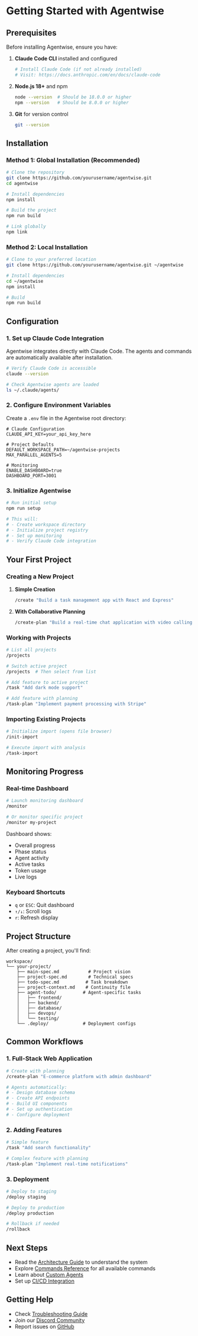 # Getting Started with Agentwise

## Prerequisites

Before installing Agentwise, ensure you have:

1. **Claude Code CLI** installed and configured
   ```bash
   # Install Claude Code (if not already installed)
   # Visit: https://docs.anthropic.com/en/docs/claude-code
   ```

2. **Node.js 18+** and npm
   ```bash
   node --version  # Should be 18.0.0 or higher
   npm --version   # Should be 8.0.0 or higher
   ```

3. **Git** for version control
   ```bash
   git --version
   ```

## Installation

### Method 1: Global Installation (Recommended)

```bash
# Clone the repository
git clone https://github.com/yourusername/agentwise.git
cd agentwise

# Install dependencies
npm install

# Build the project
npm run build

# Link globally
npm link
```

### Method 2: Local Installation

```bash
# Clone to your preferred location
git clone https://github.com/yourusername/agentwise.git ~/agentwise

# Install dependencies
cd ~/agentwise
npm install

# Build
npm run build
```

## Configuration

### 1. Set up Claude Code Integration

Agentwise integrates directly with Claude Code. The agents and commands are automatically available after installation.

```bash
# Verify Claude Code is accessible
claude --version

# Check Agentwise agents are loaded
ls ~/.claude/agents/
```

### 2. Configure Environment Variables

Create a `.env` file in the Agentwise root directory:

```env
# Claude Configuration
CLAUDE_API_KEY=your_api_key_here

# Project Defaults
DEFAULT_WORKSPACE_PATH=~/agentwise-projects
MAX_PARALLEL_AGENTS=5

# Monitoring
ENABLE_DASHBOARD=true
DASHBOARD_PORT=3001
```

### 3. Initialize Agentwise

```bash
# Run initial setup
npm run setup

# This will:
# - Create workspace directory
# - Initialize project registry
# - Set up monitoring
# - Verify Claude Code integration
```

## Your First Project

### Creating a New Project

1. **Simple Creation**
   ```bash
   /create "Build a task management app with React and Express"
   ```

2. **With Collaborative Planning**
   ```bash
   /create-plan "Build a real-time chat application with video calling"
   ```

### Working with Projects

```bash
# List all projects
/projects

# Switch active project
/projects  # Then select from list

# Add feature to active project
/task "Add dark mode support"

# Add feature with planning
/task-plan "Implement payment processing with Stripe"
```

### Importing Existing Projects

```bash
# Initialize import (opens file browser)
/init-import

# Execute import with analysis
/task-import
```

## Monitoring Progress

### Real-time Dashboard

```bash
# Launch monitoring dashboard
/monitor

# Or monitor specific project
/monitor my-project
```

Dashboard shows:
- Overall progress
- Phase status
- Agent activity
- Active tasks
- Token usage
- Live logs

### Keyboard Shortcuts

- `q` or `ESC`: Quit dashboard
- `↑/↓`: Scroll logs
- `r`: Refresh display

## Project Structure

After creating a project, you'll find:

```
workspace/
└── your-project/
    ├── main-spec.md           # Project vision
    ├── project-spec.md        # Technical specs
    ├── todo-spec.md          # Task breakdown
    ├── project-context.md    # Continuity file
    ├── agent-todo/          # Agent-specific tasks
    │   ├── frontend/
    │   ├── backend/
    │   ├── database/
    │   ├── devops/
    │   └── testing/
    └── .deploy/             # Deployment configs
```

## Common Workflows

### 1. Full-Stack Web Application

```bash
# Create with planning
/create-plan "E-commerce platform with admin dashboard"

# Agents automatically:
# - Design database schema
# - Create API endpoints
# - Build UI components
# - Set up authentication
# - Configure deployment
```

### 2. Adding Features

```bash
# Simple feature
/task "Add search functionality"

# Complex feature with planning
/task-plan "Implement real-time notifications"
```

### 3. Deployment

```bash
# Deploy to staging
/deploy staging

# Deploy to production
/deploy production

# Rollback if needed
/rollback
```

## Next Steps

- Read the [Architecture Guide](./architecture.md) to understand the system
- Explore [Commands Reference](./commands.md) for all available commands
- Learn about [Custom Agents](./custom-agents.md)
- Set up [CI/CD Integration](./ci-cd-integration.md)

## Getting Help

- Check [Troubleshooting Guide](./troubleshooting.md)
- Join our [Discord Community](https://discord.gg/agentwise)
- Report issues on [GitHub](https://github.com/yourusername/agentwise/issues)